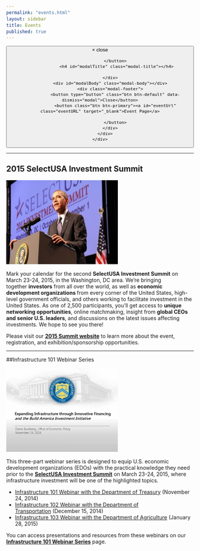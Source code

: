 ```yaml
---
permalink: "events.html"
layout: sidebar
title: Events
published: true
---
```


<html>
<head>
<meta charset='utf-8' />

<link rel="stylesheet" href="{{ site.baseurl }}/fullcalendar/jquery-ui.min.css">
<link rel="stylesheet" href="{{ site.baseurl }}/fullcalendar/fullcalendar.css">
<!-- link rel="stylesheet" href="{{ site.baseurl }}/fullcalendar/bootstrap.css" -->
<!-- link rel="stylesheet" href="{{ site.baseurl }}/fullcalendar/bootstrap-theme.css" -->
<script src="{{ site.baseurl }}/fullcalendar/moment.js"></script>
<style type="text/css"></style>
<script src="{{ site.baseurl }}/fullcalendar/jquery.min.js"></script>
<script src="{{ site.baseurl }}/fullcalendar/fullcalendar.min.js"></script>
<!-- script src="{{ site.baseurl }}/fullcalendar/bootstrap.min.js"></script -->
<!-- script src="{{ site.baseurl }}/fullcalendar/gcal.js"></script  -->

<script>


    $(document).ready(function () {
    $('#cal').fullCalendar({
        events: [{% assign sorted_pages = (site.categories.events) %}{% for post in sorted_pages %}
    {
      title: '{{ post.title }}',
        start:'{{ post.calendar-start }}T13:47:24',
        end: '{{ post.calendar-end }}T13:47:24',
        description: '{{ post.date-display-start }} - {{ post.date-display-end }}',
        url: '{{ post.url }}',
        allday: 'true',
     }{% unless forloop.last %},{% endunless %}
    {% endfor %}
],
        header: {
            left: '',
            center: 'prev title next',
            right: ''
        },
     
    });
});

</script>

</head>
<body>
<div id="cal"></div>
<div id="fullCalModal" class="modal fade">
    <div class="modal-dialog">
        <div class="modal-content">
            <div class="modal-header">
                <button type="button" class="close" data-dismiss="modal"><span aria-hidden="true">×</span>  <span class="sr-only">close</span>

                </button>
                 <h4 id="modalTitle" class="modal-title"></h4>

            </div>
            <div id="modalBody" class="modal-body"></div>
            <div class="modal-footer">
                <button type="button" class="btn btn-default" data-dismiss="modal">Close</button>
                <button class="btn btn-primary"><a id="eventUrl" class="eventURL" target="_blank">Event Page</a>

                </button>
            </div>
        </div>
    </div>
</div>

</body>
</html>

* * *

## 2015 SelectUSA Investment Summit 
<span class="imgright">[![President Obama Speaks at 2013 SelectUSA Summit](images/obama_at_summit-300x225.jpg "President Obama Speaks at 2013 SelectUSA Summit")](http://www.selectusasummit.com/) </span>

<span>Mark your calendar for the second&nbsp;</span>**SelectUSA Investment Summit**<span>&nbsp;on March 23-24, 2015,&nbsp;in the Washington, DC area. We’re bringing together&nbsp;</span>**investors**<span>&nbsp;from all over the world, as well as&nbsp;</span>**economic development organizations&nbsp;**<span>from every corner of the United States, high-level government officials, and others working to facilitate investment in the United States. As one of 2,500 participants, you’ll get access to&nbsp;</span>**unique networking opportunities**<span>, online matchmaking, insight from&nbsp;</span>**global CEOs and senior U.S. leaders**<span>, and discussions on the latest issues affecting investments. We hope to see you there!</span>

Please visit our **[2015 Summit website](http://www.selectusasummit.com)** to learn more about the event, registration, and exhibition/sponsorship opportunities.

* * *

##Infrastructure 101 Webinar Series

<span class="imgright">[![Infrastructure 101 Webinar](images/selectusa_infrastructure_101_webinar_2014-11-24_page_01_0-300x225.jpg "Infrastructure 101 Webinar")](/infrastructure-101-webinar-series)</span>

This three-part webinar series is designed to equip U.S. economic development organizations (EDOs) with the practical knowledge they need prior to the&nbsp;**[SelectUSA Investment Summit](http://www.selectusasummit.com/)**&nbsp;on March 23-24, 2015, where infrastructure investment will be one of the highlighted topics.

*   [Infrastructure 101 Webinar with the Department of Treasury](/infrastructure-101-webinar-series#Inf101)&nbsp;(November 24, 2014)
*   [Infrastructure 102 Webinar with the Department of Transportation](/infrastructure-101-webinar-series#Inf102)&nbsp;(December 15, 2014)
*   [Infrastructure 103 Webinar with the Department of Agriculture](/infrastructure-101-webinar-series#Inf103)&nbsp;(January 28, 2015)

You can access presentations and resources from these webinars on our **[Infrastructure 101 Webinar Series](/infrastructure-101-webinar-series)** page.

